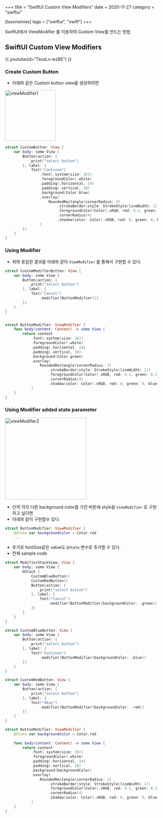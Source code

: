 +++
title = "SwiftUI Custom View Modifiers"
date = 2020-11-27
category = "swiftui"

[taxonomies]
tags = ["swiftui", "swift"]
+++

SwiftUI에서 ViewModifier 를 이용하여 Custom View를 만드는 방법
<!-- more -->

## SwiftUI Custom View Modifiers 

{{ youtube(id="7sosLx-wzBE") }}

### Create Custom Button
- 아래와 같은 Custom button view를 생성하려면 

<img width="167" alt="viewModifier1" src="https://user-images.githubusercontent.com/911787/100363789-91f93280-3040-11eb-9390-1932129bd642.png">

```swift
struct CustomButton: View {
    var body: some View {
        Button(action: {
            print("select button")
        }, label: {
            Text("Continue")
                .font(.system(size: 16))
                .foregroundColor(.white)
                .padding(.horizontal, 14)
                .padding(.vertical, 10)
                .background(Color.blue)
                .overlay(
                    RoundedRectangle(cornerRadius: 3)
                        .strokeBorder(style: StrokeStyle(lineWidth: 1))
                        .foregroundColor(Color(.sRGB, red: 0.1, green: 0.1, blue: 0.1, opacity: 1))
                        .cornerRadius(4)
                        .shadow(color: Color(.sRGB, red: 0, green: 0, blue: 0, opacity: 0.5), radius: 5, x: 0, y: 0)
                )
        })
    }
}
```

### Using Modifier
- 위와 동일한 결과를 아래와 같이 `ViewModifier` 를 통해서 구현할 수 있다.
```swift
struct CustomModifierButton: View {
    var body: some View {
        Button(action: {
            print("select button")
        }, label: {
            Text("Cancel")
                .modifier(ButtonModifier())
        })
    }
}


struct ButtonModifier: ViewModifier {
    func body(content: Content) -> some View {
        return content
            .font(.system(size: 16))
            .foregroundColor(.white)
            .padding(.horizontal, 14)
            .padding(.vertical, 10)
            .background(Color.green)
            .overlay(
                RoundedRectangle(cornerRadius: 3)
                    .strokeBorder(style: StrokeStyle(lineWidth: 1))
                    .foregroundColor(Color(.sRGB, red: 0.1, green: 0.1, blue: 0.1, opacity: 1))
                    .cornerRadius(4)
                    .shadow(color: Color(.sRGB, red: 0, green: 0, blue: 0, opacity: 0.5), radius: 5, x: 0, y: 0)
            )
    }
}

```

### Using Modifier added state parameter
<img width="268" alt="viewModifier2" src="https://user-images.githubusercontent.com/911787/100363802-97567d00-3040-11eb-84df-62714bbb086f.png">

- 만약 각각 다른 background color를 가진 버튼에 style을 `ViewModifier` 로 구현하고 싶다면 
- 아래와 같이 구현할수 있다.
```swift
struct ButtonModifier: ViewModifier {
    @State var backgroundColor = Color.red
	...
```
- 추가로 fontSize같은 value도 `@State` 변수로 추가할 수 있다.
- 전체 sample code

```swift
struct ModifierStackView: View {
    var body: some View {
        HStack {
            CustomBlueButton()
            CustomRedButton()
            Button(action: {
                print("select button")
            }, label: {
                Text("Cancel")
                    .modifier(ButtonModifier(backgroundColor: .green))
            })
        }
    }
}

struct CustomBlueButton: View {
    var body: some View {
        Button(action: {
            print("select button")
        }, label: {
            Text("Continue")
                .modifier(ButtonModifier(backgroundColor: .blue))
        })
    }
}

struct CustomRedButton: View {
    var body: some View {
        Button(action: {
            print("select button")
        }, label: {
            Text("Okay")
                .modifier(ButtonModifier(backgroundColor: .red))
        })
    }
}

struct ButtonModifier: ViewModifier {
    @State var backgroundColor = Color.red
    
    func body(content: Content) -> some View {
        return content
            .font(.system(size: 16))
            .foregroundColor(.white)
            .padding(.horizontal, 14)
            .padding(.vertical, 10)
            .background(backgroundColor)
            .overlay(
                RoundedRectangle(cornerRadius: 3)
                    .strokeBorder(style: StrokeStyle(lineWidth: 1))
                    .foregroundColor(Color(.sRGB, red: 0.1, green: 0.1, blue: 0.1, opacity: 1))
                    .cornerRadius(4)
                    .shadow(color: Color(.sRGB, red: 0, green: 0, blue: 0, opacity: 0.5), radius: 5, x: 0, y: 0)
            )
    }
}

```